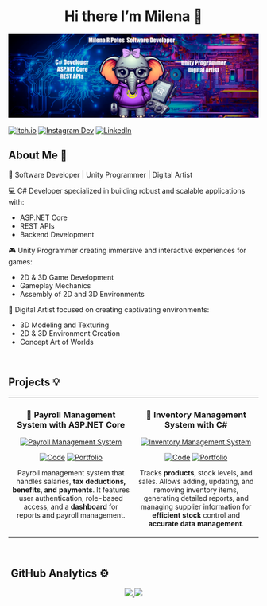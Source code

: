 
<div align="center">
<h1 align="center">Hi there I’m Milena </a> 👋</h1>
</div>
<img src="https://github.com/MilenaRPotes/MilenaRPotes/blob/main/BannerPortafolioV1.png">

[![Itch.io](https://img.shields.io/badge/Itch.io-FA5C5C?style=for-the-badge&logo=itch.io&logoColor=white)](https://emilenarpotes.itch.io)
[![Instagram Dev](https://img.shields.io/badge/Instagram%20Dev-E4405F?style=for-the-badge&logo=instagram&logoColor=white)](https://www.instagram.com/milenarpotesgamedev/?hl=es-es)
[![LinkedIn](https://img.shields.io/badge/LinkedIn-0077B5?style=for-the-badge&logo=linkedin&logoColor=white)](https://www.linkedin.com/in/milenarpotes/)

## About Me 🌟

🚀 Software Developer | Unity Programmer | Digital Artist

💻 C# Developer specialized in building robust and scalable applications with:

- ASP.NET Core
- REST APIs
- Backend Development

🎮 Unity Programmer creating immersive and interactive experiences for games:

- 2D & 3D Game Development
- Gameplay Mechanics
- Assembly of 2D and 3D Environments

🎨 Digital Artist focused on creating captivating environments:

- 3D Modeling and Texturing
- 2D & 3D Environment Creation 
- Concept Art of Worlds
<br>

## Projects 💡
<table>
<tr>
<td width="50%" valign="top" style="vertical-align:top;" >
<h3 align="center">💼 Payroll Management System with ASP.NET Core</h3>
<div align="center">
<a href="" target="_blank"><img src="" width="400" alt=" Payroll Management System "></a>
<p> 
  
[![Code](https://img.shields.io/badge/Code-FFFF00?style=for-the-badge&logo=github&logoColor=black)](https://github.com/TU-USUARIO?tab=repositories)
[![Portfolio](https://img.shields.io/badge/Portfolio-1B6FBE?style=for-the-badge&logo=lighthouse&logoColor=white)](https://tuportafolio.com/)
</p>
<p>
Payroll management system that handles salaries, <strong>tax deductions, benefits, and payments</strong>. It features user authentication, role-based access, and a <strong>dashboard</strong> for reports and payroll management.
</p>
</div>                                                                                      
</td>

<td width="50%" valign="top" style="vertical-align:top;">
<h3 align="center">🛒 Inventory Management System with C#</h3>
<div align="center">
<a href="" target="_blank"><img src="" width="400" alt=" Inventory Management System "></a>
<p> 
  
[![Code](https://img.shields.io/badge/Code-FFFF00?style=for-the-badge&logo=github&logoColor=black)](https://github.com/TU-USUARIO?tab=repositories)
[![Portfolio](https://img.shields.io/badge/Portfolio-1B6FBE?style=for-the-badge&logo=lighthouse&logoColor=white)](https://tuportafolio.com/)
</p>
<p>
Tracks <strong>products</strong>, stock levels, and sales. Allows adding, updating, and removing inventory items, generating detailed reports, and managing supplier information for <strong>efficient stock</strong> control and <strong>accurate data management</strong>.
</p>
</div>
</td>
</tr>
</table>

<br>

## &nbsp;GitHub Analytics ⚙️

<p align="center">
<a href="https://github.com/MilenaRPotes">
  <img height="180em" src="https://github-readme-stats-eight-theta.vercel.app/api?username=MilenaRPotes&show_icons=true&theme=algolia&include_all_commits=true&count_private=true"/>
  <img height="180em" src="https://github-readme-stats-eight-theta.vercel.app/api/top-langs/?username=MilenaRPotes&layout=compact&langs_count=8&theme=algolia"/>
</a>
</p>
